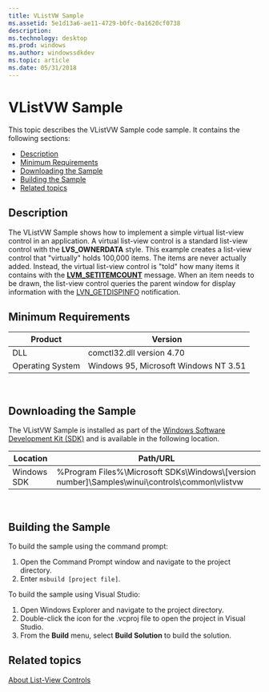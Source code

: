 ```yaml
---
title: VListVW Sample
ms.assetid: 5e1d13a6-ae11-4729-b0fc-0a1620cf0738
description: 
ms.technology: desktop
ms.prod: windows
ms.author: windowssdkdev
ms.topic: article
ms.date: 05/31/2018
---
```


# VListVW Sample

This topic describes the VListVW Sample code sample. It contains the following sections:

-   [Description](#description)
-   [Minimum Requirements](#minimum-requirements)
-   [Downloading the Sample](#downloading-the-sample)
-   [Building the Sample](#building-the-sample)
-   [Related topics](#related-topics)

## Description

The VListVW Sample shows how to implement a simple virtual list-view control in an application. A virtual list-view control is a standard list-view control with the **LVS\_OWNERDATA** style. This example creates a list-view control that "virtually" holds 100,000 items. The items are never actually added. Instead, the virtual list-view control is "told" how many items it contains with the [**LVM\_SETITEMCOUNT**](lvm-setitemcount.md) message. When an item needs to be drawn, the list-view control queries the parent window for display information with the [LVN\_GETDISPINFO](lvn-getdispinfo.md) notification.

## Minimum Requirements



| Product          | Version                               |
|------------------|---------------------------------------|
| DLL              | comctl32.dll version 4.70             |
| Operating System | Windows 95, Microsoft Windows NT 3.51 |



 

## Downloading the Sample

The VListVW Sample is installed as part of the [Windows Software Development Kit (SDK)](http://go.microsoft.com/fwlink/p/?linkid=147890) and is available in the following location.



| Location    | Path/URL                                                                                                |
|-------------|---------------------------------------------------------------------------------------------------------|
| Windows SDK | %Program Files%\\Microsoft SDKs\\Windows\\\[version number\]\\Samples\\winui\\controls\\common\\vlistvw |



 

## Building the Sample

To build the sample using the command prompt:

1.  Open the Command Prompt window and navigate to the project directory.
2.  Enter `msbuild [project file]`.

To build the sample using Visual Studio:

1.  Open Windows Explorer and navigate to the project directory.
2.  Double-click the icon for the .vcproj file to open the project in Visual Studio.
3.  From the **Build** menu, select **Build Solution** to build the solution.

## Related topics

<dl> <dt>

[About List-View Controls](list-view-controls-overview.md)
</dt> </dl>

 

 




